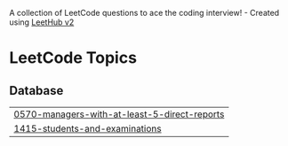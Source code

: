 A collection of LeetCode questions to ace the coding interview! - Created using [LeetHub v2](https://github.com/arunbhardwaj/LeetHub-2.0)
<!---LeetCode Topics Start-->
# LeetCode Topics
## Database
|  |
| ------- |
| [0570-managers-with-at-least-5-direct-reports](https://github.com/Michael-Emad-Ramzy/LeetCode/tree/master/0570-managers-with-at-least-5-direct-reports) |
| [1415-students-and-examinations](https://github.com/Michael-Emad-Ramzy/LeetCode/tree/master/1415-students-and-examinations) |
<!---LeetCode Topics End-->